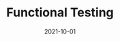 ---
title: "Functional Testing"
linkTitle: "Functional Testing"
date: 2021-10-01
type: docs
weight: 2
---